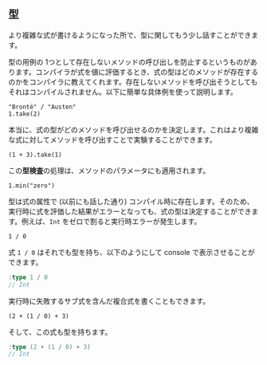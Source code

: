 ## 型

より複雑な式が書けるようになった所で、型に関してもう少し話すことができます。

型の用例の 1つとして存在しないメソッドの呼び出しを防止するというものがあります。コンパイラが式を値に評価するとき、式の型はどのメソッドが存在するのかをコンパイラに教えてくれます。存在しないメソッドを呼び出そうとしてもそれはコンパイルされません。以下に簡単な具体例を使って説明します。

```tut:fail:book
"Brontë" / "Austen"
1.take(2)
```

本当に、式の型がどのメソッドを呼び出せるのかを決定します。これはより複雑な式に対してメソッドを呼び出すことで実験することができます。

```tut:fail:book
(1 + 3).take(1)
```

この**型検査**の処理は、メソッドのパラメータにも適用されます。

```tut:fail:book
1.min("zero")
```

型は式の属性で (以前にも話した通り) コンパイル時に存在します。そのため、実行時に式を評価した結果がエラーとなっても、式の型は決定することができます。例えば、`Int` をゼロで割ると実行時エラーが発生します。

```tut:fail:book
1 / 0
```

式 `1 / 0` はそれでも型を持ち、以下のようにして console で表示させることができます。

```scala
:type 1 / 0
// Int
```

実行時に失敗するサブ式を含んだ複合式を書くこともできます。

```tut:fail:book
(2 + (1 / 0) + 3)
```

そして、この式も型を持ちます。

```scala
:type (2 + (1 / 0) + 3)
// Int
```
